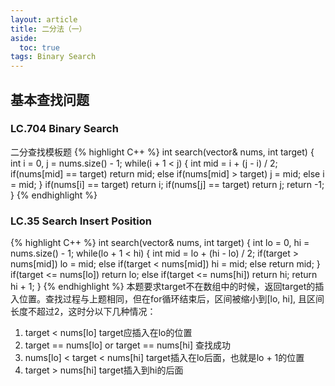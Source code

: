 ```yaml
---
layout: article
title: 二分法（一）
aside:
  toc: true
tags: Binary Search
---
```

<!-- more !-->
## 基本查找问题
### LC.704 Binary Search
二分查找模板题
{% highlight C++ %}
int search(vector<int>& nums, int target) {
    int i = 0, j = nums.size() - 1;
    while(i + 1 < j)
    {
        int mid = i + (j - i) / 2;
        if(nums[mid] == target) return mid;
        else if(nums[mid] > target) j = mid;
        else i = mid;
    }
    if(nums[i] == target) return i;
    if(nums[j] == target) return j;
    return -1;
}
{% endhighlight %}

### LC.35 Search Insert Position
{% highlight C++ %}
int search(vector<int>& nums, int target) {
    int lo = 0, hi = nums.size() - 1;
    while(lo + 1 < hi)
    {
        int mid = lo + (hi - lo) / 2;
        if(target > nums[mid]) lo = mid;
        else if(target < nums[mid]) hi = mid;
        else return mid;
    }
    if(target <= nums[lo]) return lo;
    else if(target <= nums[hi]) return hi;
    return hi + 1;
}
{% endhighlight %}
本题要求target不在数组中的时候，返回target的插入位置。查找过程与上题相同，但在for循环结束后，区间被缩小到[lo, hi], 且区间长度不超过2，这时分以下几种情况：

1. target < nums[lo]  target应插入在lo的位置
2. target == nums[lo] or target == nums[hi] 查找成功
3. nums[lo] < target < nums[hi] target插入在lo后面，也就是lo + 1的位置
4. target > nums[hi] target插入到hi的后面


